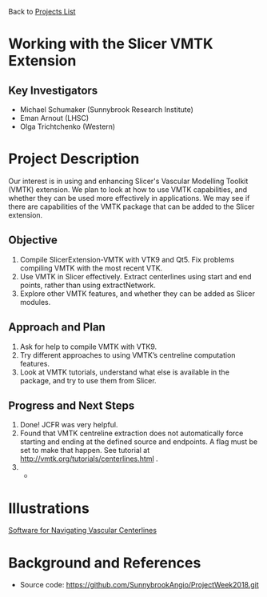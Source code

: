 Back to [Projects List](../../README.md#ProjectsList)

# Working with the Slicer VMTK Extension

## Key Investigators

- Michael Schumaker (Sunnybrook Research Institute)
- Eman Arnout (LHSC)
- Olga Trichtchenko (Western)

# Project Description

Our interest is in using and enhancing Slicer's Vascular Modelling Toolkit (VMTK) extension. We plan to look at how to use VMTK capabilities, and whether they can be used more effectively in applications. We may see if there are capabilities of the VMTK package that can be added to the Slicer extension.

## Objective

1. Compile SlicerExtension-VMTK with VTK9 and Qt5. Fix problems compiling VMTK with the most recent VTK.
2. Use VMTK in Slicer effectively. Extract centerlines using start and end points, rather than using extractNetwork.
3. Explore other VMTK features, and whether they can be added as Slicer modules.

## Approach and Plan

1. Ask for help to compile VMTK with VTK9.
2. Try different approaches to using VMTK’s centreline computation features.
4. Look at VMTK tutorials, understand what else is available in the package, and try to use them from Slicer.

## Progress and Next Steps

1. Done! JCFR was very helpful.
2. Found that VMTK centreline extraction does not automatically force starting and ending at the defined source and endpoints. A flag must be set to make that happen. See tutorial at http://vmtk.org/tutorials/centerlines.html .
3. -

<!--Describe progress and next steps in a few bullet points as you are making progress.-->

# Illustrations

<!--Add pictures and links to videos that demonstrate what has been accomplished.-->

<!--![Description of picture](Example2.jpg)-->

[Software for Navigating Vascular Centerlines](PADPlanner-Jul13-2018.png)

# Background and References

<!--Use this space for information that may help people better understand your project, like links to papers, source code, or data.-->

- Source code: https://github.com/SunnybrookAngio/ProjectWeek2018.git

